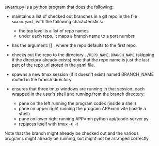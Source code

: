 swarm.py is a python program that does the following:

* maintains a list of checked out branches in a git repo in the file
  `swarm.yaml`, with the following characteristics:
 
  - the top level is a list of repo names
  - under each repo, it maps a branch name to a port number

* has the argument: [<repo name>] <branch name>, where the repo defaults to the first repo.

* checks out the repo to the directory `./REPO_NAME.BRANCH_NAME` (skipping if the directory already exists)
  note that the repo name is just the last part of the repo url stored in the yaml file.

* spawns a new tmux session (if it doesn't exist) named BRANCH_NAME rooted in the branch directory.

* ensures that three tmux windows are running in that session, each wrapped in the user's shell and running from the branch directory:
  - pane on the left running the program codex (inside a shell)
  - pane on upper right running the program APP=mn vite (inside a shell)
  - pane on lower right running APP=mn python api/tcode-server.py
  - replaces itself with tmux -u -t <session name>

Note that the branch might already be checked out and the various
programs might already be running, but might not be arranged correctly.

